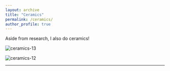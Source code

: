 ```yaml
---
layout: archive
title: "Ceramics"
permalink: /ceramics/
author_profile: true
---
```


Aside from research, I also do ceramics!

![ceramics-13](http://alexandralalor.github.io/images/ceramics/ceramics-13.jpg)

![ceramics-12](http://alexandralalor.github.io/images/ceramics/ceramics-12.jpg)


-----

